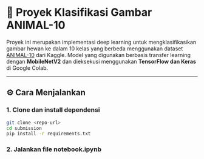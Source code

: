 # 🐾 Proyek Klasifikasi Gambar ANIMAL-10

Proyek ini merupakan implementasi deep learning untuk mengklasifikasikan gambar hewan ke dalam 10 kelas yang berbeda menggunakan dataset [ANIMAL-10](https://www.kaggle.com/datasets/alessiocorrado99/animals10) dari Kaggle. Model yang digunakan berbasis transfer learning dengan **MobileNetV2** dan dieksekusi menggunakan **TensorFlow dan Keras** di Google Colab.

---

## ⚙️ Cara Menjalankan

### 1. Clone dan install dependensi
```bash
git clone <repo-url>
cd submission
pip install -r requirements.txt
```

### 2. Jalankan file notebook.ipynb
